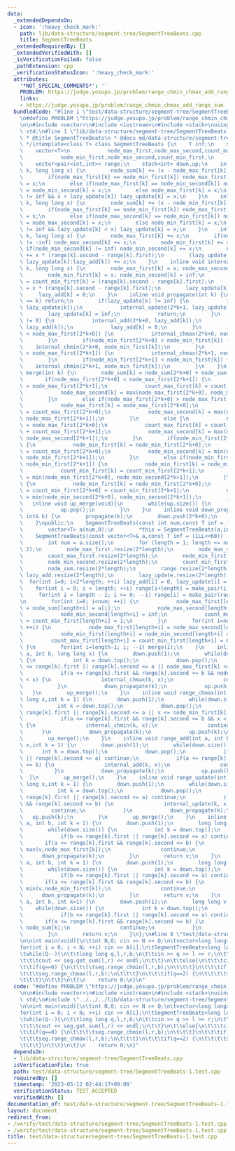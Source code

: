 ```yaml
---
data:
  _extendedDependsOn:
  - icon: ':heavy_check_mark:'
    path: lib/data-structure/segment-tree/SegmentTreeBeats.cpp
    title: SegmentTreeBeats
  _extendedRequiredBy: []
  _extendedVerifiedWith: []
  _isVerificationFailed: false
  _pathExtension: cpp
  _verificationStatusIcon: ':heavy_check_mark:'
  attributes:
    '*NOT_SPECIAL_COMMENTS*': ''
    PROBLEM: https://judge.yosupo.jp/problem/range_chmin_chmax_add_range_sum
    links:
    - https://judge.yosupo.jp/problem/range_chmin_chmax_add_range_sum
  bundledCode: "#line 1 \"test/data-structure/segment-tree/SegmentTreeBeats-1.test.cpp\"\
    \n#define PROBLEM \"https://judge.yosupo.jp/problem/range_chmin_chmax_add_range_sum\"\
    \n\n#include <vector>\n#include <iostream>\n#include <stack>\nusing namespace\
    \ std;\n#line 1 \"lib/data-structure/segment-tree/SegmentTreeBeats.cpp\"\n/*\n\
    \ * @title SegmentTreeBeats\n * @docs md/data-structure/segment-tree/SegmentTreeBeats.md\n\
    \ */\ntemplate<class T> class SegmentTreeBeats {\n    T inf;\n    size_t length;\n\
    \    vector<T>\n            node_max_first,node_max_second,count_max_first,\n\
    \            node_min_first,node_min_second,count_min_first,\n            node_sum,lazy_add,lazy_update;\n\
    \    vector<pair<int,int>> range;\n    stack<int> down,up;\n    inline void internal_chmax(int\
    \ k, long long x) {\n        node_sum[k] += (x - node_max_first[k]) * count_max_first[k];\n\
    \        if(node_max_first[k] == node_min_first[k]) node_max_first[k] = node_min_first[k]\
    \ = x;\n        else if(node_max_first[k] == node_min_second[k]) node_max_first[k]\
    \ = node_min_second[k] = x;\n        else node_max_first[k] = x;\n        if(lazy_update[k]\
    \ != inf && x < lazy_update[k]) lazy_update[k] = x;\n    }\n    inline void internal_chmin(int\
    \ k, long long x) {\n        node_sum[k] += (x - node_min_first[k]) * count_min_first[k];\n\
    \        if(node_max_first[k] == node_min_first[k]) node_max_first[k] = node_min_first[k]\
    \ = x;\n        else if(node_max_second[k] == node_min_first[k]) node_min_first[k]\
    \ = node_max_second[k] = x;\n        else node_min_first[k] = x;\n        if(lazy_update[k]\
    \ != inf && lazy_update[k] < x) lazy_update[k] = x;\n    }\n    inline void internal_add(int\
    \ k, long long x) {\n        node_max_first[k] += x;\n        if(node_max_second[k]\
    \ != -inf) node_max_second[k] += x;\n        node_min_first[k] += x;\n       \
    \ if(node_min_second[k] != inf) node_min_second[k] += x;\n        node_sum[k]\
    \ += x * (range[k].second - range[k].first);\n        (lazy_update[k] != inf ?\
    \ lazy_update[k]:lazy_add[k]) += x;\n    }\n    inline void internal_update(int\
    \ k, long long x) {\n        node_max_first[k] = x; node_max_second[k] = -inf;\n\
    \        node_min_first[k] = x; node_min_second[k] = inf;\n        count_max_first[k]\
    \ = count_min_first[k] = (range[k].second - range[k].first);\n        node_sum[k]\
    \ = x * (range[k].second - range[k].first);\n        lazy_update[k] = x;\n   \
    \     lazy_add[k] = 0;\n    }\n    inline void propagate(int k) {\n        if(length-1\
    \ <= k) return;\n        if(lazy_update[k] != inf) {\n            internal_update(2*k+0,\
    \ lazy_update[k]);\n            internal_update(2*k+1, lazy_update[k]);\n    \
    \        lazy_update[k] = inf;\n            return;\n        }\n        if(lazy_add[k]\
    \ != 0) {\n            internal_add(2*k+0, lazy_add[k]);\n            internal_add(2*k+1,\
    \ lazy_add[k]);\n            lazy_add[k] = 0;\n        }\n        if(node_max_first[k]\
    \ < node_max_first[2*k+0]) {\n            internal_chmax(2*k+0, node_max_first[k]);\n\
    \        }\n        if(node_min_first[2*k+0] < node_min_first[k]) {\n        \
    \    internal_chmin(2*k+0, node_min_first[k]);\n        }\n        if(node_max_first[k]\
    \ < node_max_first[2*k+1]) {\n            internal_chmax(2*k+1, node_max_first[k]);\n\
    \        }\n        if(node_min_first[2*k+1] < node_min_first[k]) {\n        \
    \    internal_chmin(2*k+1, node_min_first[k]);\n        }\n    }\n    inline void\
    \ merge(int k) {\n        node_sum[k] = node_sum[2*k+0] + node_sum[2*k+1];\n \
    \       if(node_max_first[2*k+0] < node_max_first[2*k+1]) {\n            node_max_first[k]\
    \ = node_max_first[2*k+1];\n            count_max_first[k] = count_max_first[2*k+1];\n\
    \            node_max_second[k] = max(node_max_first[2*k+0], node_max_second[2*k+1]);\n\
    \        }\n        else if(node_max_first[2*k+0] > node_max_first[2*k+1]) {\n\
    \            node_max_first[k] = node_max_first[2*k+0];\n            count_max_first[k]\
    \ = count_max_first[2*k+0];\n            node_max_second[k] = max(node_max_second[2*k+0],\
    \ node_max_first[2*k+1]);\n        }\n        else {\n            node_max_first[k]\
    \ = node_max_first[2*k+0];\n            count_max_first[k] = count_max_first[2*k+0]\
    \ + count_max_first[2*k+1];\n            node_max_second[k] = max(node_max_second[2*k+0],\
    \ node_max_second[2*k+1]);\n        }\n        if(node_min_first[2*k+0] < node_min_first[2*k+1])\
    \ {\n            node_min_first[k] = node_min_first[2*k+0];\n            count_min_first[k]\
    \ = count_min_first[2*k+0];\n            node_min_second[k] = min(node_min_second[2*k+0],\
    \ node_min_first[2*k+1]);\n        }\n        else if(node_min_first[2*k+0] >\
    \ node_min_first[2*k+1]) {\n            node_min_first[k] = node_min_first[2*k+1];\n\
    \            count_min_first[k] = count_min_first[2*k+1];\n            node_min_second[k]\
    \ = min(node_min_first[2*k+0], node_min_second[2*k+1]);\n        }\n        else\
    \ {\n            node_min_first[k] = node_min_first[2*k+0];\n            count_min_first[k]\
    \ = count_min_first[2*k+0] + count_min_first[2*k+1];\n            node_min_second[k]\
    \ = min(node_min_second[2*k+0], node_min_second[2*k+1]);\n        }\n    }\n \
    \   inline void up_merge(void){\n        while(up.size()) {\n            merge(up.top());\n\
    \            up.pop();\n        }\n    }\n    inline void down_propagate(const\
    \ int& k) {\n        propagate(k);\n        down.push(2*k+0);\n        down.push(2*k+1);\n\
    \    }\npublic:\n    SegmentTreeBeats(const int num,const T inf = (1LL<<60)) {\n\
    \        vector<T> a(num,0);\n        *this = SegmentTreeBeats(a,inf);\n    }\n\
    \    SegmentTreeBeats(const vector<T>& a,const T inf = (1LL<<60)) : inf(inf){\n\
    \        int num = a.size();\n        for (length = 1; length <= num; length *=\
    \ 2);\n        node_max_first.resize(2*length);\n        node_max_second.resize(2*length);\n\
    \        count_max_first.resize(2*length);\n        node_min_first.resize(2*length);\n\
    \        node_min_second.resize(2*length);\n        count_min_first.resize(2*length);\n\
    \        node_sum.resize(2*length);\n        range.resize(2*length);\n       \
    \ lazy_add.resize(2*length);\n        lazy_update.resize(2*length);\n\n      \
    \  for(int i=0; i<2*length; ++i) lazy_add[i] = 0, lazy_update[i] = inf;\n    \
    \    for(int i = 0; i < length; ++i) range[i+length] = make_pair(i,i+1);\n   \
    \     for(int i = length - 1; i >= 0; --i) range[i] = make_pair(range[(i<<1)+0].first,range[(i<<1)+1].second);\n\
    \n        for(int i=0; i<num; ++i) {\n            node_max_first[length+i] = node_min_first[length+i]\
    \ = node_sum[length+i] = a[i];\n            node_max_second[length+i] = -inf;\n\
    \            node_min_second[length+i] = inf;\n            count_max_first[length+i]\
    \ = count_min_first[length+i] = 1;\n        }\n        for(int i=num; i<length;\
    \ ++i) {\n            node_max_first[length+i] = node_max_second[length+i] = -inf;\n\
    \            node_min_first[length+i] = node_min_second[length+i] = inf;\n   \
    \         count_max_first[length+i] = count_min_first[length+i] = 0;\n       \
    \ }\n        for(int i=length-1; i; --i) merge(i);\n    }\n    inline void range_chmin(int\
    \ a, int b, long long x) {\n        down.push(1);\n        while(down.size())\
    \ {\n            int k = down.top();\n            down.pop();\n            if(b\
    \ <= range[k].first || range[k].second <= a || node_max_first[k] <= x) continue;\n\
    \            if(a <= range[k].first && range[k].second <= b && node_max_second[k]\
    \ < x) {\n                internal_chmax(k, x);\n                continue;\n \
    \           }\n            down_propagate(k);\n            up.push(k);\n     \
    \   }\n        up_merge();\n    }\n    inline void range_chmax(int a, int b, long\
    \ long x,int k = 1) {\n        down.push(1);\n        while(down.size()) {\n \
    \           int k = down.top();\n            down.pop();\n            if(b <=\
    \ range[k].first || range[k].second <= a || x <= node_min_first[k]) continue;\n\
    \            if(a <= range[k].first && range[k].second <= b && x < node_min_second[k])\
    \ {\n                internal_chmin(k, x);\n                continue;\n      \
    \      }\n            down_propagate(k);\n            up.push(k);\n        }\n\
    \        up_merge();\n    }\n    inline void range_add(int a, int b, long long\
    \ x,int k = 1) {\n        down.push(1);\n        while(down.size()) {\n      \
    \      int k = down.top();\n            down.pop();\n            if(b <= range[k].first\
    \ || range[k].second <= a) continue;\n            if(a <= range[k].first && range[k].second\
    \ <= b) {\n                internal_add(k, x);\n                continue;\n  \
    \          }\n            down_propagate(k);\n            up.push(k);\n      \
    \  }\n        up_merge();\n    }\n    inline void range_update(int a, int b, long\
    \ long x,int k = 1) {\n        down.push(1);\n        while(down.size()) {\n \
    \           int k = down.top();\n            down.pop();\n            if(b <=\
    \ range[k].first || range[k].second <= a) continue;\n            if(a <= range[k].first\
    \ && range[k].second <= b) {\n                internal_update(k, x);\n       \
    \         continue;\n            }\n            down_propagate(k);\n         \
    \   up.push(k);\n        }\n        up_merge();\n    }\n    inline T get_max(int\
    \ a, int b, int k = 1) {\n        down.push(1);\n        long long v = inf;\n\
    \        while(down.size()) {\n            int k = down.top();\n            down.pop();\n\
    \            if(b <= range[k].first || range[k].second <= a) continue;\n     \
    \       if(a <= range[k].first && range[k].second <= b) {\n                v =\
    \ max(v,node_max_first[k]);\n                continue;\n            }\n      \
    \      down_propagate(k);\n        }\n        return v;\n    }\n    inline T get_min(int\
    \ a, int b, int k = 1) {\n        down.push(1);\n        long long v = inf;\n\
    \        while(down.size()) {\n            int k = down.top();\n            down.pop();\n\
    \            if(b <= range[k].first || range[k].second <= a) continue;\n     \
    \       if(a <= range[k].first && range[k].second <= b) {\n                v =\
    \ min(v,node_min_first[k]);\n                continue;\n            }\n      \
    \      down_propagate(k);\n        }\n        return v;\n    }\n    inline T get_sum(int\
    \ a, int b, int k=1) {\n        down.push(1);\n        long long v = 0;\n    \
    \    while(down.size()) {\n            int k = down.top();\n            down.pop();\n\
    \            if(b <= range[k].first || range[k].second <= a) continue;\n     \
    \       if(a <= range[k].first && range[k].second <= b) {\n                v +=\
    \ node_sum[k];\n                continue;\n            }\n            down_propagate(k);\n\
    \        }\n        return v;\n    }\n};\n#line 8 \"test/data-structure/segment-tree/SegmentTreeBeats-1.test.cpp\"\
    \n\nint main(void){\n\tint N,Q; cin >> N >> Q;\n\tvector<long long> A(N);\n\t\
    for(int i = 0; i < N; ++i) cin >> A[i];\n\tSegmentTreeBeats<long long> seg(A);\n\
    \twhile(Q--){\n\t\tlong long q,l,r,b;\n\t\tcin >> q >> l >> r;\n\t\tif(q==3){\n\
    \t\t\tcout << seg.get_sum(l,r) << endl;\n\t\t}\n\t\telse{\n\t\t\tcin >> b;\n\t\
    \t\tif(q==0) {\n\t\t\t\tseg.range_chmin(l,r,b);\n\t\t\t}\n\t\t\tif(q==1) {\n\t\
    \t\t\tseg.range_chmax(l,r,b);\n\t\t\t}\n\t\t\tif(q==2) {\n\t\t\t\tseg.range_add(l,r,b);\n\
    \t\t\t}\n\t\t}\n\t}\n    return 0;\n}\n"
  code: "#define PROBLEM \"https://judge.yosupo.jp/problem/range_chmin_chmax_add_range_sum\"\
    \n\n#include <vector>\n#include <iostream>\n#include <stack>\nusing namespace\
    \ std;\n#include \"../../../lib/data-structure/segment-tree/SegmentTreeBeats.cpp\"\
    \n\nint main(void){\n\tint N,Q; cin >> N >> Q;\n\tvector<long long> A(N);\n\t\
    for(int i = 0; i < N; ++i) cin >> A[i];\n\tSegmentTreeBeats<long long> seg(A);\n\
    \twhile(Q--){\n\t\tlong long q,l,r,b;\n\t\tcin >> q >> l >> r;\n\t\tif(q==3){\n\
    \t\t\tcout << seg.get_sum(l,r) << endl;\n\t\t}\n\t\telse{\n\t\t\tcin >> b;\n\t\
    \t\tif(q==0) {\n\t\t\t\tseg.range_chmin(l,r,b);\n\t\t\t}\n\t\t\tif(q==1) {\n\t\
    \t\t\tseg.range_chmax(l,r,b);\n\t\t\t}\n\t\t\tif(q==2) {\n\t\t\t\tseg.range_add(l,r,b);\n\
    \t\t\t}\n\t\t}\n\t}\n    return 0;\n}"
  dependsOn:
  - lib/data-structure/segment-tree/SegmentTreeBeats.cpp
  isVerificationFile: true
  path: test/data-structure/segment-tree/SegmentTreeBeats-1.test.cpp
  requiredBy: []
  timestamp: '2023-05-12 02:44:17+09:00'
  verificationStatus: TEST_ACCEPTED
  verifiedWith: []
documentation_of: test/data-structure/segment-tree/SegmentTreeBeats-1.test.cpp
layout: document
redirect_from:
- /verify/test/data-structure/segment-tree/SegmentTreeBeats-1.test.cpp
- /verify/test/data-structure/segment-tree/SegmentTreeBeats-1.test.cpp.html
title: test/data-structure/segment-tree/SegmentTreeBeats-1.test.cpp
---
```

